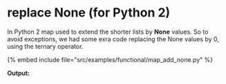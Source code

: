 # replace None (for Python 2)

In Python 2 map used to extend the shorter lists by **None** values.
So to avoid exceptions, we had some exra code replacing the None values by 0, using the ternary operator.

{% embed include file="src/examples/functional/map_add_none.py" %}


**Output:**



